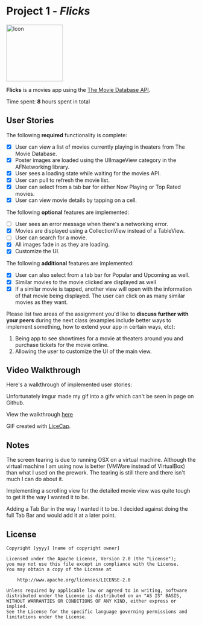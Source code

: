 # Project 1 - *Flicks*

<img src='http://i.imgur.com/tvznpKW.png' title='Icon' width='150px' alt='Icon' />

**Flicks** is a movies app using the [The Movie Database API](http://docs.themoviedb.apiary.io/#).

Time spent: **8** hours spent in total

## User Stories

The following **required** functionality is complete:

- [x] User can view a list of movies currently playing in theaters from The Movie Database.
- [x] Poster images are loaded using the UIImageView category in the AFNetworking library.
- [x] User sees a loading state while waiting for the movies API.
- [x] User can pull to refresh the movie list.
- [x] User can select from a tab bar for either Now Playing or Top Rated movies.
- [x] User can view movie details by tapping on a cell.

The following **optional** features are implemented:

- [ ] User sees an error message when there's a networking error.
- [x] Movies are displayed using a CollectionView instead of a TableView.
- [ ] User can search for a movie.
- [x] All images fade in as they are loading.
- [x] Customize the UI.

The following **additional** features are implemented:

- [x] User can also select from a tab bar for Popular and Upcoming as well.
- [x] Similar movies to the movie clicked are displayed as well
- [x] If a similar movie is tapped, another view will open with the information of that movie being displayed. The user can click on as many similar movies as they want.

Please list two areas of the assignment you'd like to **discuss further with your peers** during the next class (examples include better ways to implement something, how to extend your app in certain ways, etc):

1. Being app to see showtimes for a movie at theaters around you and purchase tickets for the movie online.
2. Allowing the user to customize the UI of the main view.

## Video Walkthrough 

Here's a walkthrough of implemented user stories:

Unfortunately imgur made my gif into a gifv which can't be seen in page on Github.

View the walkthrough [here](http://i.imgur.com/JSjFq1O.gifv)

GIF created with [LiceCap](http://www.cockos.com/licecap/).

## Notes

The screen tearing is due to running OSX on a virtual machine. Although the virtual machine I am using now is better (VMWare instead of VirtualBox) than what I used on the prework. The tearing is still there and there isn't much I can do about it.

Implementing a scrolling view for the detailed movie view was quite tough to get it the way I wanted it to be.

Adding a Tab Bar in the way I wanted it to be. I decided against doing the full Tab Bar and would add it at a later point.

## License

    Copyright [yyyy] [name of copyright owner]

    Licensed under the Apache License, Version 2.0 (the "License");
    you may not use this file except in compliance with the License.
    You may obtain a copy of the License at

        http://www.apache.org/licenses/LICENSE-2.0

    Unless required by applicable law or agreed to in writing, software
    distributed under the License is distributed on an "AS IS" BASIS,
    WITHOUT WARRANTIES OR CONDITIONS OF ANY KIND, either express or implied.
    See the License for the specific language governing permissions and
    limitations under the License.
